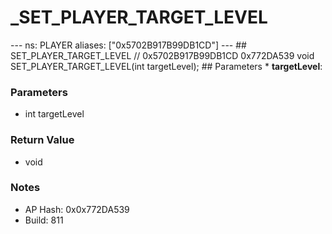 # _SET_PLAYER_TARGET_LEVEL

--- ns: PLAYER aliases: ["0x5702B917B99DB1CD"] --- ## SET_PLAYER_TARGET_LEVEL  // 0x5702B917B99DB1CD 0x772DA539 void SET_PLAYER_TARGET_LEVEL(int targetLevel);  ## Parameters * **targetLevel**:

### Parameters
* int targetLevel

### Return Value
* void

### Notes
* AP Hash: 0x0x772DA539
* Build: 811

